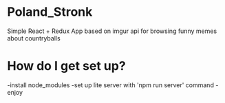 # Poland_Stronk

Simple React + Redux App based on imgur api for browsing funny memes about countryballs

# How do I get set up?
-install node_modules
-set up lite server with 'npm run server' command
-enjoy
